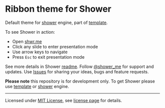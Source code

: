 # Ribbon theme for Shower

Default theme for [shower](https://github.com/shower/shower) engine, part of [template](https://github.com/shower/template).

To see Shower in action:

- Open [shwr.me](http://shwr.me/)
- Click any slide to enter presentation mode
- Use arrow keys to navigate
- Press `Esc` to exit presentation mode

See more details in Shower [readme](https://github.com/shower/shower#readme). Follow [@shower_me](http://twitter.com/shower_me/) for support and updates. Use [Issues](https://github.com/shower/shower/issues) for sharing your ideas, bugs and feature requests.

**Please note** this repository is for development only. To get Shower please use [template](https://github.com/shower/template) or [shower](https://github.com/shower/shower) engine.

---
Licensed under [MIT License](http://en.wikipedia.org/wiki/MIT_License), see [license page](shower/wiki/MIT-License) for details.
